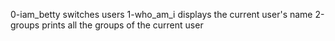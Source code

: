 0-iam_betty switches users
1-who_am_i displays the current user's name
2-groups prints all the groups of the current user